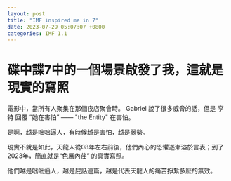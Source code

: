 ```yaml
---
layout: post
title: "IMF inspired me in 7"
date: 2023-07-29 05:07:07 +0800
categories: IMF 1.1
---
```


# 碟中諜7中的一個場景啟發了我，這就是現實的寫照

電影中，當所有人聚集在那個夜店聚會時。 Gabriel 說了很多威脅的話，但是 亨特 回覆 “她在害怕” ——  "the Entity" 在害怕。

是啊，越是咄咄逼人，有時候越是害怕，越是弱勢。

現實不就是如此，天龍人從08年左右前後，他們內心的恐懼逐漸溢於言表；到了2023年，簡直就是“色厲內荏” 的真實寫照。

他們越是咄咄逼人，越是屁話連篇，越是代表天龍人的痛苦掙紮多麽的無效。
